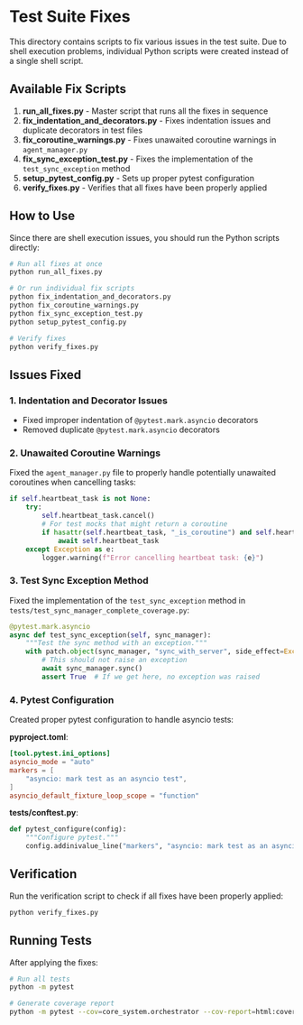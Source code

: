 # Test Suite Fixes

This directory contains scripts to fix various issues in the test suite. Due to shell execution problems, individual Python scripts were created instead of a single shell script.

## Available Fix Scripts

1. **run_all_fixes.py** - Master script that runs all the fixes in sequence
2. **fix_indentation_and_decorators.py** - Fixes indentation issues and duplicate decorators in test files
3. **fix_coroutine_warnings.py** - Fixes unawaited coroutine warnings in `agent_manager.py`
4. **fix_sync_exception_test.py** - Fixes the implementation of the `test_sync_exception` method
5. **setup_pytest_config.py** - Sets up proper pytest configuration
6. **verify_fixes.py** - Verifies that all fixes have been properly applied

## How to Use

Since there are shell execution issues, you should run the Python scripts directly:

```bash
# Run all fixes at once
python run_all_fixes.py

# Or run individual fix scripts
python fix_indentation_and_decorators.py
python fix_coroutine_warnings.py
python fix_sync_exception_test.py
python setup_pytest_config.py

# Verify fixes
python verify_fixes.py
```

## Issues Fixed

### 1. Indentation and Decorator Issues

- Fixed improper indentation of `@pytest.mark.asyncio` decorators
- Removed duplicate `@pytest.mark.asyncio` decorators

### 2. Unawaited Coroutine Warnings

Fixed the `agent_manager.py` file to properly handle potentially unawaited coroutines when cancelling tasks:

```python
if self.heartbeat_task is not None:
    try:
        self.heartbeat_task.cancel()
        # For test mocks that might return a coroutine
        if hasattr(self.heartbeat_task, "_is_coroutine") and self.heartbeat_task._is_coroutine:
            await self.heartbeat_task
    except Exception as e:
        logger.warning(f"Error cancelling heartbeat task: {e}")
```

### 3. Test Sync Exception Method

Fixed the implementation of the `test_sync_exception` method in `tests/test_sync_manager_complete_coverage.py`:

```python
@pytest.mark.asyncio
async def test_sync_exception(self, sync_manager):
    """Test the sync method with an exception."""
    with patch.object(sync_manager, "sync_with_server", side_effect=Exception("Test exception")):
        # This should not raise an exception
        await sync_manager.sync()
        assert True  # If we get here, no exception was raised
```

### 4. Pytest Configuration

Created proper pytest configuration to handle asyncio tests:

**pyproject.toml**:
```toml
[tool.pytest.ini_options]
asyncio_mode = "auto"
markers = [
    "asyncio: mark test as an asyncio test",
]
asyncio_default_fixture_loop_scope = "function"
```

**tests/conftest.py**:
```python
def pytest_configure(config):
    """Configure pytest."""
    config.addinivalue_line("markers", "asyncio: mark test as an asyncio test")
```

## Verification

Run the verification script to check if all fixes have been properly applied:

```bash
python verify_fixes.py
```

## Running Tests

After applying the fixes:

```bash
# Run all tests
python -m pytest

# Generate coverage report
python -m pytest --cov=core_system.orchestrator --cov-report=html:coverage
``` 